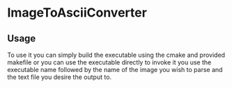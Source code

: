 

# ImageToAsciiConverter 


## Usage


To use it you can simply build the executable using the cmake and provided makefile or you can use the executable directly
to invoke it you use the executable name followed by the name of the image you wish to parse and the text file you desire the output to.
